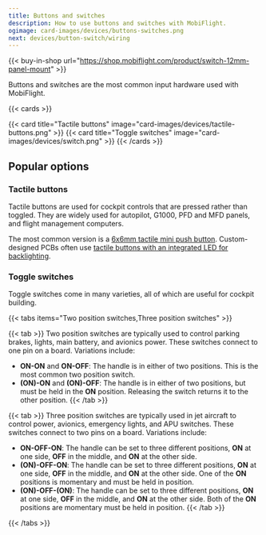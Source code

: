 ```yaml
---
title: Buttons and switches
description: How to use buttons and switches with MobiFlight.
ogimage: card-images/devices/buttons-switches.png
next: devices/button-switch/wiring
---
```


{{< buy-in-shop url="https://shop.mobiflight.com/product/switch-12mm-panel-mount" >}}

Buttons and switches are the most common input hardware used with MobiFlight.

{{< cards >}}

{{< card title="Tactile buttons" image="card-images/devices/tactile-buttons.png" >}}
{{< card title="Toggle switches" image="card-images/devices/switch.png" >}}
{{< /cards >}}

## Popular options

### Tactile buttons

Tactile buttons are used for cockpit controls that are pressed rather than toggled. They are widely used for autopilot, G1000, PFD and MFD panels, and flight management computers.

The most common version is a [6x6mm tactile mini push button](https://www.aliexpress.us/item/3256802301084670.html). Custom-designed PCBs often use [tactile buttons with an integrated LED for backlighting](https://www.aliexpress.us/item/3256802787412892.html).

### Toggle switches

Toggle switches come in many varieties, all of which are useful for cockpit building.

{{< tabs items="Two position switches,Three position switches" >}}

{{< tab >}}
Two position switches are typically used to control parking brakes, lights, main battery, and avionics power. These switches connect to one pin on a board. Variations include:

- **ON-ON** and **ON-OFF**: The handle is in either of two positions. This is the most common two position switch.
- **(ON)-ON** and **(ON)-OFF**: The handle is in either of two positions, but must be held in the **ON** position. Releasing the switch returns it to the other position.
  {{< /tab >}}

{{< tab >}}
Three position switches are typically used in jet aircraft to control power, avionics, emergency lights, and APU switches. These switches connect to two pins on a board. Variations include:

- **ON-OFF-ON**: The handle can be set to three different positions, **ON** at one side, **OFF** in the middle, and **ON** at the other side.
- **(ON)-OFF-ON**: The handle can be set to three different positions, **ON** at one side, **OFF** in the middle, and **ON** at the other side. One of the **ON** positions is momentary and must be held in position.
- **(ON)-OFF-(ON)**: The handle can be set to three different positions, **ON** at one side, **OFF** in the middle, and **ON** at the other side. Both of the **ON** positions are momentary must be held in position.
  {{< /tab >}}

{{< /tabs >}}
